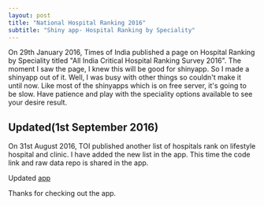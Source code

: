 ```yaml
---
layout: post 
title: "National Hospital Ranking 2016"
subtitle: "Shiny app- Hospital Ranking by Speciality"
---
```


On 29th January 2016, Times of India published a page on Hospital Ranking by Speciality titled "All India Critical Hospital Ranking Survey 2016". The moment I saw the page, I knew this will be good for shinyapp. So I made a shinyapp out of it. Well, I was busy with other things so couldn't make it until now. Like most of the shinyapps which is on free server, it's going to be slow. Have patience and play with the speciality options available to see your desire result.      

Updated(1st September 2016)
----    

On 31st August 2016, TOI published another list of hospitals rank on lifestyle hospital and clinic. I have added the new list in the app. This time the code link and raw data repo is shared in the app.     

Updated [app](https://loiyumba.shinyapps.io/hospital_ranking_2016/)    

Thanks for checking out the app.

